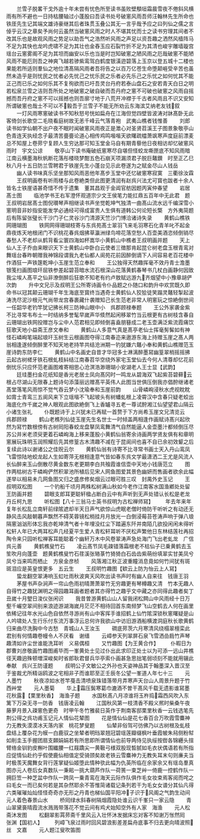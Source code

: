 <!-- { "loadSidebar": true } -->
　　兰雪子脱畧干戈外逾十年未尝有忧色所至读书虽败壁頺垣霜晨雪夜不倦斜风横雨有所不避也一日持枯腰轴过小蓬股曰吾读书处号破窻风雨吾师汪翰林先生所命也铁厓先生记其端文雄诗豪继其后者珠贯玉叠公其无一言乎哉予应之曰列仙之儒之言倬乎云汉之章矣予尚何云虽然当破窻风雨之时人不堪其忧而士之读书穷理其间者不改其乐也是故观风雨之势足以助吾气之浩然听风雨之声足以资吾趣之洒然风樯阵马不足为其快也龙吟虎啸不足为其壮也金舂玉应石裂竹折不足为其清也峻宇雕墙璇宫瑶台云窻雾阁不足为其坦而幽安以乐也当是时岂知破窻之陋风雨之厄哉破窻不能陋风雨不能厄则吾之神爽飞越若骖紫鸾驾白鹤度银潢逰碧落上玉京以登五城十二楼也果能若所适则羣仙之地位清髙隔风雨者吾将告之以百万亿苍生命堕颠崕受辛苦也虽然未造乎是则忧民之忧者必先忧己之忧乐民之乐者必先乐己之乐忧之如何忧其不能正己而已乐之如何乐其不复徇欲而已吁吾灵台丹府若泰山盘石之安若青天白日之明若松泉兰雪之洁则吾所处之地破窻之破自破而吾丹府之窻不可破也破窻之风雨自摇撼而吾丹府之窻不可以摇撼也则吾廓寸地于八荒开冲襟于千古者风雨且不识又安知所谓破窻也哉士不可以不毅吾于兰雪子不能无所劝云东海滨艾纳老友钱叙
　　一灯风雨寒窻破读书不知秋怒号恍如扁舟在江海但觉四壁皆波涛对牀髙卧无此客倚剑长歌空二毛晓看庭树故无恙千峰云气落青袍　武夷山樵者钱惟善
　　刘郎读书如学仙朝不出户夜不眠时闻破窻风雨夜正是澂心对圣贤苕溪王子图景象敬亭山色青连天执经念子最清苦亹亹论道心相传鸡鸣喈喈天欲曙疏櫺萧飒寒声度庭前漂麦总不知屋上卷茒宁复顾人生穷达那可知玉堂金马自有期青藜他日夜相访却忆破窻风雨时　宇文公谅
　　敬亭山下读书庵破纸窻寒尽自堪但怪蛟龙嘶匣底不知风雨暗江南云横墨海秋帆断花落彤楼晓梦酣五色石崩天项漏须君子脱巨鼇鑚　时至正乙巳秋八月十五日防兰雪聘君于铁崖先生小蓬台见示此卷遂为之赋金尽山人钱岳
　　幽人读书味真乐坚坐那知风雨恶他年髙步玉堂中还忆破窻寒寂寞　三衢徐汝霖
　　王叔明画卷有听雨楼与此卷絶类但此图更清润有赵呉兴法尤可寳也跋者十余人皆名士铁崖语甚奇惜不传于遗集　董其昌观于金阊官舫因题丙寅仲春望
　　岩居髙士图
　　临池学书王右军澄怀观道宗少文王侯笔力能扛鼎五百年中无此君　题王叔明岩居髙士图倪瓉琴声相继读书声坐觉乾坤气独清一曲髙山流水远千编深雪小窻明音非妙指安能发学必通经可得成富贵人生俱有道韩公何论短长檠　方外夷简题后有陈留张璧长干沙门子仁灵谷沙门清源天竺沙门博洽诸诗失录
　　黄鹤山樵铁网珊瑚图
　　铁网网得珊瑚枝寄与东呉苑髙士翠羽飞来毛羽寒石化青羊叱不起金鼎夜炼天地根闭门不识桃花春呉烟拂草瀛洲绿鸟啼花落空愁人百壶美酒恣倾倒销尽春愁人不老却从鹤背看尘寰四海如杯嵩华小黄鹤山中樵者王叔明画并题
　　天上仙人王子乔由来眼识天下士黄鹤山中卧白云使者三徴那肯起昆仑树老盘玉根青鸾对舞瑶台春昨朝赠我神锦段谓我九老仙都人阆苑花前因醉倒谪下人间容易老百花楼中作酒狂一声铁篴乾坤小玉崖生范立奉和
　　王公独得天然趣挥毫不效丹青士澹墨银笺扫画图琅玕屈铁参差起碧苔暗水流石根深山花落黄鹤春琴书几杖白画静何因致我尘埃人髙平之仙非潦倒醉后狂歌不知老有约卢敖赋远游九齐烟望中小豫章胡俨次韵
　　升中文兄示及叔明王公所寄诗画令仆品题之仆随口和韵升中欢赏既久即命书以冠其颠云珊瑚千年生海底至寳终当遇奇士黄鹤仙人狡狯徒笑蹋灵鼇轻掣起波涛洗尽泥沙根元气尚带龙宫春裹藏什袭赠知己长生范老非常人明窻玩之惊絶倒世间一任韶华老钓竿犹记拂长柯三防神山眼中小　呉郡顾禄奉题
　　王公外家袭金紫不比寻常韦布士一时结纳多誉髦早嵗声华倐然起闲移翠竹当云根更有古树枝含春自云珊瑚出铁网投赠岂与尘中人范君相见即倾倒喜盍朋簮成二老玉壶满泛紫流霞痛饮狂歌天地小益斋王彦文奉和
　　黄鹤山人多意气真是髙亭老仙士挥毫髣髴如有神怪石嶙峋笔端起琅玕玉树生云根画图夺得江南春迩来遨游东海上持赠玉崖之髙人两翁相逢遂倾倒醉里不知天地老持竿共结沧洲期一钓犹嫌六鼇小奉和黄鹤山樵赠范玉崖诗韵东防李仁
　　黄鹤山中名画史自昔才华冠多士淋漓醉墨冩幽篁翠梢摇摇拂云起古树槎牙铁石根虬枝紏结江南春苕华空绕外家宅玉堂仙去今何人清尊却忆花前倒忧乐只应怀范老画图难寄相思心沧溟浩渺珊瑚小安湖老人王士显【武韵】
　　廷珪墨扫金花纸知是香光老居士凤向髙冈时一鸣龙从碧海双飞起紫苔碧藓云根占尽湖山无限春上题诗句添藻丽远赠髙平英伟人此图当世俱压倒我亦倡酧继诸老髙堂落笔风雨惊不觉气吞云梦小沈瑜奉和玉崖前韵
　　山骨嶙峋浸秋水虎视眈眈如胄士青鸾三五阆风来下立瑶堦不飞起坡头有树蟠虬根上凌霄汉中含春只疑老蛟出海底化作千嵗之神人眼观此图欲絶倒飞上香罏寻五老一尊试酧湘江仙望望君山隔云小诸生张礼
　　仆既题诗于上兴犹未已再赋一首赘于下方尚希玉崖文兄清览云　呉郡顾禄
　　鹤山老樵列仙徒玉崖先生名世士一时倾盖两相逢作画赋诗髙兴起欣然为冩竹数根傍有古树囘阳春蛟龙盘拏凤鸾舞清气自然能逼人金壶墨汁都倾倒压尽苏公并米老须臾更着石嶙峋海上移来蓬股小黄鹤仙翁寄余诗画两学贤友俱有和章明窻展玩珠明玉润照耀后先其修篁古木清趣不减在于昆阆间也喜不自已余初效颦之后复续此诗以谢诸公之佳贶云尔
　　黄鹤仙翁有诗寄不比寻常书画士天入丹山鸾凤飞雷惊陆地蛟龙起人生如寄萍无根相逢意气皆如春东呉文学最潇洒二王尤是风流人长仙醉来玉山倒散尽黄金数东老更期李白共飱霞谁信壶中天地小钱唐范立
　　图作两枯树古干嶙峋俨然积翠池所植后见宋人网鱼图爱其景色幽妍而售画者欲余此幅遂举以相易未几网鱼图又归之盛彦修矣烟云过眼可胜三叹　封禺外史玉记
　　王叔明双松图
　　一个钓船千顷月两株松树满山秋如今老作江南客水国渔鄕处处留　王防画并题
　　碧眼支郎耳更聪轩楹占断白云中有声听到无声处错认长松是老龙　丹丘柯九思
　　听松图【八十三翁马士英书叔明为古松禅师冩】
　　年去年来年复年长松乱立南轩前绿隂遮却半天日声气欲惊山虎眠老僧时倚防干听听之有动还无静风击风敲朝暮声飘然不碍芙蓉镜松梢挂月月放光一白倒浸莓苔苍涛声响于弹八琅隔窻汹汹形体忘我亦乾坤清气者十年埋没红尘下踏遍东阡并南陌几欲投闲闲未得听松轩人年已大两耳松声几经夏平生爱人青松轩耳听不厌松声繁他日东林结莲社再招陶令来只园听松禅客耳能聪着个幽轩万木中风卷翠涛声急处海门飞出老虬龙　广信呉元善
　　黄鹤樵叟竹石
　　凌云髙节凤毛疎错落霜根老不枯仙子已乗黄鹤去玉笙吹月向蓬壶　题黄鹤樵叟竹石荏溪张辂菉竹猗猗白石齿齿紫萌纷填翠实甘美凤兮凤兮当来鸣而栖止　方泉金彦桢
　　风落湘江秋正波重瞳消息竟如何竹间犹有斑斑泪应是英皇恨更多　五云生
　　王叔明竹趣图【欵云上防为怡云上人冩】
　　蛰龙翻空翠涛响玉虹吐雨秋波爽天风吹出读书声时有幽人自来往　钱唐王羽
　　茅屋书声杂涧声一帘山色雨初晴萧萧翠竹无穷趣更有琴樽趣又清　竹本无趣人自得竹之趣犹渊明之得园趣耳画者题者其亦得竹之趣乎文中藏之亦同得此趣者矣丁丑嵗十月朢日浚仪张闲识
　　我昔曽游黄鹤山山人留我闭松闗山中风雨经十日万壑千巗空翠间别来浪迹游湖海嵗月茫茫不相待回首东南频梦飞山空鹤去人何在画里依稀记往年水光山色自依然寻游尚有山中客挥手谁招鹤上仙竹隂深锁秋窻曙疑是山人吟啸处人生行乐付东流万事浮云总何许我欲山中访旧游酒船横渡洞庭秋长歌黄鹤归来曲尽洗胸中今古愁　青城山人王汝玉
　　磵底茒茨六月寒清风绕榻翠檀栾此君别有何情趣卷幔令人不厌看　谢缙
　　云嶂参天列翠屏石泉飞雪洒嵒扃竹声琴趣清如许尘世谁能洗耳听　义易偶桓
　　又竹趣图【为王黄合作】
　　仆暇日为郡曹刘彦敬画竹趣图甫毕而一峯黄处士见过仆出此求印正处士以为可添一远山井樵径天趣逈殊顿増深峻矣时省郎耿君督兵华亭索仆画甚急思拙笔弱顷刻不能就用辍此奉献　呉兴王防谨题
　　叔明公子文敏公之外孙也天姿神品其于翰墨深入晋汉至于鉴裁尤所精诣鸥波之宅相非子而谁耶至正壬辰冬公望一峯道人年七十三
　　元人墨竹
　　秋夜凉如水苍竿戞击清喷泉珠错落带月弄寒声天台山人周景升题于竹西艸堂
　　元人墨菊
　　华上霜压鬓寒葛巾漉酒不曽干髙风千载无遗影谁冩墨花秋露【栗里秋香】　海渔子题
　　水国秋髙八月凉谁将玉杵捣霜西风吹入东篱下万朶无寻一防香　钱唐凌云翰
　　江国秋风第一枝清香不殿义熈时柴桑午夜藤萝月景入疎窻色更奇　时甲午冬竹雅裴日英作于荆南客邸栗里秋香一云钱选笔先荆公得之呉功甫玉记元人情仙花辇图
　　花是情仙仙是花七香百合万吹霞雪麋神力无教失漠漠冰天落内家　桃花梦叟题
　　仙辇非俗驾可彷佛乃以古树根及虬枝盘结上覆杂花为幙一白鹿驭之坐辇者明珰翠翘冠碧瑶莲瓣缀枫叶垂霞帔朱舄侧粉幇如削圭玉手握团扇支頥娟娟若有所思即所谓情仙也前导两侍见执绥按辔各锦纒头揎臂络金钏豹皮槲叶围纎腰一红屐蹻尖一黄靸弓様双股现晳腻如毛衣状偶语若有所指应促情仙赴约乎假使鹿仙相值定受骑颈矣故老铁云雪麋神力无教失耳末句则亷夫当时极羡天魔舞女背行莲掌疑仙姬堕此情种欤此幅为仇英所临在余家余又有瑶岛羣真图亦元人卷后女真数队一秉耜一挑大葫芦作队一荷篑一束芝艸一倚鹿一控鹤作队一拥巨笠一种芝盆中作队一跨凤一乗青鸾在海天云际作队俱作毛女妆束焉客阅而咤之曰毛女一而已矣何若是其杂然耶余不答惟简诸载记条列若干为毛女女谱分其仙凡得六类璀璀灿灿怪怪奇奇亦无形之丹青也梯仙国平阳冲子识于风阁之气韵生动间元人着色春景山水
　　桥囘绿水斜春树隔烟霞隐处谁云识千峯只一家云隐
　　青山翠黛裛晴霞流水溅溅带落花不觉云间有鸡犬始知空外有人家　海渔
　　元人松斋沐发图
　　松翻翠影罥茒斋千里风云入壮怀沐发据床忘对客不知谢万怅然囘　张渊【国初人】
　　列嶂飞泉过雨时回风碧浪影差差扁舟底事不归去更向晴波照丝　文嘉
　　元人题江叟吹笛图
